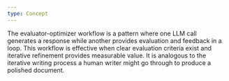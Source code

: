 ```yaml
---
type: Concept
---
```


The evaluator-optimizer workflow is a pattern where one LLM call generates a response while another provides evaluation and feedback in a loop. This workflow is effective when clear evaluation criteria exist and iterative refinement provides measurable value. It is analogous to the iterative writing process a human writer might go through to produce a polished document.